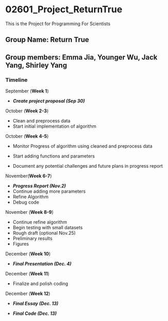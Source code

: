 # 02601_Project_ReturnTrue

This is the Project for Programming For Scientists 

## Group Name: Return True

## Group members: Emma Jia, Younger Wu, Jack Yang, Shirley Yang

### Timeline

September (**Week 1**) 
- ***Create project proposal  (Sep 30)***

October (**Week 2-3**)
- Clean and preprocess data
- Start initial implementation of algorithm

October (**Week 4-5**)
- Monitor Progress of algorithm using cleaned and preprocess data 

- Start adding functions and parameters

- Document any potential challenges and future plans in progress report

November(**Week 6-7**)
- ***Progress Report (Nov.2)***
- Continue adding more parameters 
- Refine Algorithm
- Debug code 

November (**Week 8-9**)
- Continue refine algorithm
- Begin testing with small datasets
- Rough draft (optional Nov.25)
- Preliminary results
- Figures

December (**Week 10**)
- ***Final Presentation (Dec. 4)***

December (**Week 11**)
- Finalize and polish coding 

December (**Week 12**)
- ***Final Essay (Dec. 13)***

- ***Final Code (Dec. 13)***


